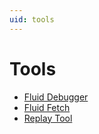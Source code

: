 ```yaml
---
uid: tools
---
```


# Tools

- [Fluid Debugger](../../packages/drivers/fluid-debugger/README.md)
- [Fluid Fetch](../../packages/tools/fluid-fetch/README.md)
- [Replay Tool](../../packages/tools/replay-tool/README.md)
